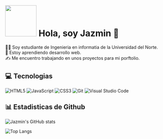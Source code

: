# <img src= "https://media1.giphy.com/media/v1.Y2lkPTc5MGI3NjExcnBhbW9zdmg3ajUxMXF3cHo5ZTFsd3oyOTR1cjYyMmNxM3I5MWlhdCZlcD12MV9pbnRlcm5hbF9naWZfYnlfaWQmY3Q9cw/fo0HtwcJzNUcOlRdFc/giphy.gif" width="100"/> Hola, soy Jazmin 👋
<p>
👩‍💻 Soy estudiante de Ingenieria en informatia de la Universidad del Norte.  <br>
💭 Estoy aprendiendo desarrollo web. <br>                               
✍ Me encuentro trabajando en unos proyectos para mi porftolio. <br>
</p>

## 💻 Tecnologias 

![HTML5](https://img.shields.io/badge/html5-%23E34F26.svg?style=for-the-badge&logo=html5&logoColor=white) ![JavaScript](https://img.shields.io/badge/javascript-%23323330.svg?style=for-the-badge&logo=javascript&logoColor=%23F7DF1E) ![CSS3](https://img.shields.io/badge/css3-%231572B6.svg?style=for-the-badge&logo=css3&logoColor=white) ![Git](https://img.shields.io/badge/git-%23F05033.svg?style=for-the-badge&logo=git&logoColor=white) ![Visual Studio Code](https://img.shields.io/badge/Visual%20Studio%20Code-0078d7.svg?style=for-the-badge&logo=visual-studio-code&logoColor=white)

## 📊 Estadisticas de Github

![Jazmin's GitHub stats](https://github-readme-stats.vercel.app/api?username=imjazmina&show_icons=true&theme=radical) <br>
<p></p>

![Top Langs](https://github-readme-stats.vercel.app/api/top-langs/?username=imjazmina&layout=compact&theme=radical) 
